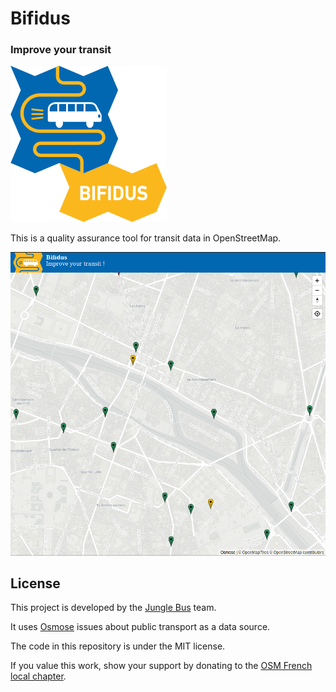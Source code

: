 # Bifidus
### Improve your transit

![logo](logo_bifidus.png)

This is a quality assurance tool for transit data in OpenStreetMap.

![demo](demo.gif)

## License

This project is developed by the [Jungle Bus](https://junglebus.io/) team.

It uses [Osmose](https://osmose.openstreetmap.fr/) issues about public transport as a data source.

The code in this repository is under the MIT license.

If you value this work, show your support by donating to the [OSM French local chapter](https://openstreetmap.fr).
